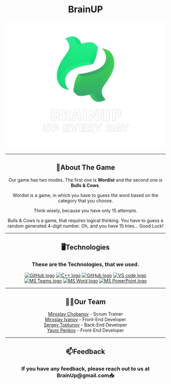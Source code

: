 <link rel="preconnect" href="https://fonts.googleapis.com">
<link rel="preconnect" href="https://fonts.gstatic.com" crossorigin>
<link href="https://fonts.googleapis.com/css2?family=Josefin+Sans:wght@500&display=swap" rel="stylesheet">
<h1 align = "center">BrainUP</h1>
<p align="center">
<img src="pictures/logo.png" alt = "logo">
</p><hr>
<h2 align="center"> 🧾️About The Game</h2>
<p align="center">Our game has two modes. The first one is <b>Wordist</b> and the second one is <b>Bulls & Cows</b>.</p>
<p align="center">Wordist is a game, in which you have to guess the word based on the category that you choose.</p>
<p align="center">Think wisely, because you have only 15 attempts.</p>
<p align="center">Bulls & Cows is a game, that requires logical thinking. You have to guess a random generated 4-digit number. Oh, and you have 15 tries... Good Luck!</p>
<hr>
<h2 align="center"> 🖥️Technologies </h2>
<h3 align="center">These are the Technologies, that we used.</h3>
<p align="center">
    <a href="https://github.com/"><img src="https://cdn-icons-png.flaticon.com/512/2111/2111612.png" alt="GitHub logo" width = "50"/></a>
    <a href="https://www.cplusplus.com/"><img src="https://brandslogos.com/wp-content/uploads/thumbs/c-logo-vector.svg" alt="C++ logo" width="50px"/></a>
    <a href="https://visualstudio.microsoft.com/vs/"><img src="https://visualstudio.microsoft.com/wp-content/uploads/2021/10/Product-Icon.svg" alt="GitHub logo" width = "50"/></a>
    <a href="https://code.visualstudio.com/"><img src="https://upload.wikimedia.org/wikipedia/commons/thumb/9/9a/Visual_Studio_Code_1.35_icon.svg/2048px-Visual_Studio_Code_1.35_icon.svg.png" alt="VS code logo" width=48px /></a>
    <a href="https://www.microsoft.com/en/microsoft-teams/group-chat-software"><img src="https://img.icons8.com/color/344/microsoft-teams.png" alt = "MS Teams logo" width="50px" /></a>
    <a href="https://www.microsoft.com/en-ww/microsoft-365/word"><img src="https://img.icons8.com/color/344/ms-word.png" alt="MS Word logo" width=48px /></a>
    <a href="https://www.microsoft.com/en-ww/microsoft-365/powerpoint"><img src="https://img.icons8.com/color/344/ms-powerpoint.png" alt="MS PowerPoint logo" width=48px /></a>
</p>
<hr>
<h2 align="center">👨‍💻Our Team</h2>
<p align="center">
 <a href = "https://github.com/MSChobanov21"> Miroslav Chobanov</a> - Scrum Trainer <br>
 <a href = "https://github.com/MSIvanov21"> Miroslav Ivanov</a> - Front-End Developer<br>
 <a href = "https://github.com/SAToptunov21"> Sergey Toptunov</a> - Back-End Developer<br>
 <a href = "https://github.com/YDPenkov21"> Yavor Penkov</a> - Front-End Developer<br>
</p>
<hr>
<h2 align="center">📫Feedback</h2>
<h3><p align="center">If you have any feedback, please reach out to us at BrainUp@gmail.com📥</p><h3>
